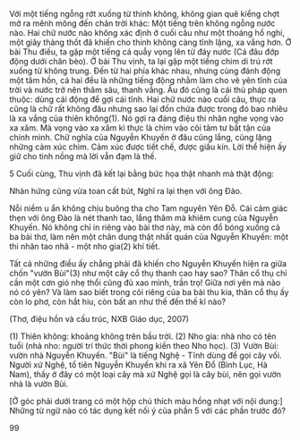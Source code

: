 Với một tiếng ngỗng rớt xuống từ thinh không, không gian quê kiểng chợt mở ra mênh mông đến chân trời khác: Một tiếng trên không ngỗng nước nào. Hai chữ nước nào không xác định ở cuối câu như một thoáng hồ nghi, một giây thảng thốt đã khiến cho thinh không càng tĩnh lặng, xa vắng hơn. Ở bài Thu điếu, ta gặp một tiếng cá quẫy vọng lên từ đáy nước (Cá đâu đớp động dưới chân bèo). Ở bài Thu vịnh, ta lại gặp một tiếng chim di trú rớt xuống từ không trung. Đến từ hai phía khác nhau, nhưng cùng đánh động một tâm hồn, cả hai đều là những tiếng động nhằm làm cho vẻ yên tĩnh của trời và nước trở nên thâm sâu, thanh vắng. Âu đó cũng là cái thủ pháp quen thuộc: dùng cái động để gợi cái tĩnh. Hai chữ nước nào cuối câu, thực ra cũng là chữ rất không đâu nhưng sao lại đốn chứa được trong đó bao nhiêu là xa vắng của thiên không(1). Nó gợi ra đáng điệu thi nhân nghe vọng vào xa xăm. Mà vọng vào xa xăm kì thực là chìm vào cõi tâm tư bất tận của chính mình. Chữ nghĩa của Nguyễn Khuyến ở đâu cũng lắng, cũng lặng những cảm xúc chìm. Cảm xúc được tiết chế, được giấu kín. Lời thể hiện ấy giữ cho tinh nồng mà lời vẫn đạm là thế.

5 Cuối cùng, Thu vịnh đã kết lại bằng bức họa thật nhanh mà thật động:

Nhàn hứng cũng vừa toan cất bút,
Nghĩ ra lại thẹn với ông Đào.

Nỗi niềm u ẩn không chịu buông tha cho Tam nguyên Yên Đỗ. Cái cảm giác thẹn với ông Đào là nét thanh tao, lắng thâm mà khiêm cung của Nguyễn Khuyến. Nó không chỉ in riêng vào bài thơ này, mà còn đổ bóng xuống cả ba bài thơ, làm nên một chân dung thật nhất quán của Nguyễn Khuyến: một thi nhân tao nhã - một nho gia(2) khí tiết.

Tất cả những điều ấy chẳng phải đã khiến cho Nguyễn Khuyến hiện ra giữa chốn "vườn Bùi"(3) như một cây cổ thụ thanh cao hay sao? Thân cổ thụ chỉ cần một cơn gió nhẹ thổi cũng đủ xao mình, trần trọ! Giữa nơi yên mà nào nó có yên? Và làm sao biết trong cõi riêng của ba bài thu kia, thân cổ thụ ấy còn lo phơ, còn hắt hiu, còn bất an như thế đến thế kỉ nào?

(Thơ, điệu hồn và cấu trúc, NXB Giáo dục, 2007)

(1) Thiên không: khoảng không trên bầu trời.
(2) Nho gia: nhà nho có tên tuổi (nhà nho: người trí thức thời phong kiến theo Nho học).
(3) Vườn Bùi: vườn nhà Nguyễn Khuyến. "Bùi" là tiếng Nghệ - Tĩnh dùng để gọi cây vối. Người xứ Nghệ, tổ tiên Nguyễn Khuyến khi ra xã Yên Đổ (Bình Lục, Hà Nam), thấy ở đây có một loại cây mà xứ Nghệ gọi là cây bùi, nên gọi vườn nhà là vườn Bùi.

[Ở góc phải dưới trang có một hộp chú thích màu hồng nhạt với nội dung:]
Những từ ngữ nào có tác dụng kết nối ý của phần 5 với các phần trước đó?

99